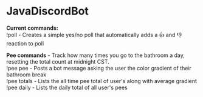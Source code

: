 # JavaDiscordBot

**Current commands:** <br />
!poll - Creates a simple yes/no poll that automatically adds a 👍 and 👎 reaction to poll

**Pee commands** - Track how many times you go to the bathroom a day, resetting the total count at midnight CST. <br />
!pee pee - Posts a bot message asking the user the color gradient of their bathroom break <br />
!pee totals - Lists the all time pee total of user's along with average gradient <br />
!pee daily - Lists the daily total of all user's pees 
